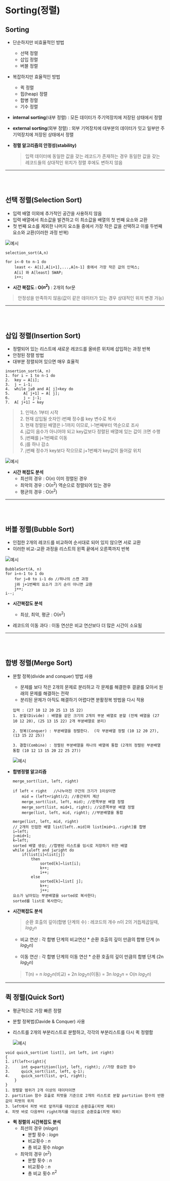 Sorting(정렬)
===================================

## Sorting

- 단순하지만 비효율적인 방법
    * 선택 정렬
    * 삽입 정렬
    * 버블 정렬

- 복잡하지만 효율적인 방법
    * 퀵 정렬
    * 힙(heap) 정렬
    * 합병 정렬
    * 기수 정렬

- **internal sorting**(내부 정렬) : 모든 데이터가 주기억장치에 저장된 상태에서 정렬
- **external sorting**(외부 정렬) : 외부 기억장치에 대부분의 데이터가 잇고 일부만 주기억장치에 저장된 상태에서 정렬

- **정렬 알고리즘의 안정성(stability)** 
    > 입력 데이터에 동일한 값을 갖는 레코드가 존재하는 경우 동일한 값을 갖는 레코드들의 상대적인 위치가 정렬 후에도 변하지 않음
------------------------------------
</br></br>

## 선택 정렬(Selection Sort)

- 입력 배열 이외에 추가적인 공간을 사용하지 않음
- 입력 배열에서 최소값을 발견하고 이 최소값을 배열의 첫 번째 요소와 교환
- 첫 번째 요소를 제외한 나머지 요소들 중에서 가장 작은 값을 선택하고 이를 두번째 요소와 교환(이러한 과정 반복)

![예시](https://gmlwjd9405.github.io/images/algorithm-selection-sort/selection-sort.png "선택정렬")

```
selection_sort(A,n)

for i<-0 to n-1 do
    least <- A[i],A[i+1],...,A[n-1] 중에서 가장 작은 값의 인덱스;
    A[i] 와 A[least] SWAP;
    i++;
```

- **시간 복잡도 : O($n^2$)** : 2개의 for문
> 안정성을 만족하지 않음(값이 같은 데이터가 있는 경우 상대적인 위치 변경 가능)
--------------------------------------
</br></br>

## 삽입 정렬(Insertion Sort)

- 정렬되어 있는 리스트에 새로운 레코드를 올바른 위치에 삽입하는 과정 반복
- 안정된 정렬 방법
- 대부분 정렬되어 있으면 매우 효율적

```
insertion_sort(A, n)
1. for i ← 1 to n-1 do
2.  key ← A[i];
3.  j ← i-1;
4.  while j≥0 and A[ j]>key do
5.      A[ j+1] ← A[ j];
6.      j ← j-1;
7.  A[ j+1] ← key
```
>1. 인덱스 1부터 시작
>2. 현재 삽입될 숫자인 i번째 정수를 key 변수로 복사
>3. 현재 정렬된 배열은 i-1까지 이므로, i-1번째부터 역순으로 조사
>4. j값이 음수가 아니어야 되고 key값보다 정렬된 배열에 있는 값이 크면 수행
>5. j번째를 j+1번째로 이동
>6. j를 하나 감소
>7. j번째 정수가 key보다 작으므로 j+1번째가 key값이 들어갈 위치

![예시](https://www.w3resource.com/w3r_images/insertion-sort.png "삽입정렬")

- **시간 복잡도 분석**
    - 최선의 경우 : O($n$) 이미 정렬된 경우 
    - 최악의 경우 : O($n^2$) 역순으로 정렬되어 있는 경우 
    - 평균의 경우 : O($n^2$) 
-------------------------------------
</br></br>

## 버블 정렬(Bubble Sort)

- 인접한 2개의 레코드를 비교하여 순서대로 되어 있지 않으면 서로 교환
- 이러한 비교-교환 과정을 리스트의 왼쪽 끝에서 오른쪽까지 반복

![예시](https://gmlwjd9405.github.io/images/algorithm-bubble-sort/bubble-sort.png "버블정렬")

```
BubbleSort(A, n)
for i←n-1 to 1 do 
    for j←0 to i-1 do //하나의 스캔 과정
    j와 j+1번째의 요소가 크기 순이 아니면 교환
    j++;
i--;
```

- **시간복잡도 분석**
    * 최상, 최악, 평균 : O($n^2$)

- 레코드의 이동 과다 : 이동 연산은 비교 연산보다 더 많은 시간이 소요됨 

---------------------------
</br></br>

## 합병 정렬(Merge Sort)

- 분할 정복(divide and conquer) 방법 사용
    * 문제를 보다 작은 2개의 문제로 분리하고 각 문제를 해결한후 결괄를 모아서 원래의 문제를 해결하는 전략
    * 분리된 문제가 아직도 해결하기 어렵다면 분활정복 방법을 다시 적용
    ```
    입력 : (27 10 12 20 25 13 15 22)
    1. 분할(Divide) : 배열을 같은 크기의 2개의 부분 배열로 분할 (전체 배열을 (27 10 12 20), (25 13 15 22) 2개 부분배열로 분리)

    2. 정복(Conquer) : 부분배열을 정렬한다.  (각 부분배열 정렬 (10 12 20 27), (13 15 22 25))

    3. 결합(Combine) : 정렬된 부분배열을 하나의 배열에 통합 (2개의 정렬된 부분배열 통합 (10 12 13 15 20 22 25 27))
    ```
    ![예시](https://t1.daumcdn.net/cfile/tistory/214EFE385452034624 "합병정렬")

- **합병정렬 알고리즘**
    ```
    merge_sort(list, left, right)

    if left < right   //나누어진 구간의 크기가 1이상이면
        mid = (left+right)/2; //중간위치 계산
        merge_sort(list, left, mid); //왼쪽부분 배열 정렬
        merge_sort(list, mid+1, right); //오른쪽부분 배열 정렬
        merge(list, left, mid, right); //부분배열을 통합
    ```
    ```
    merge(list, left, mid, right)
    // 2개의 인접한 배열 list[left..mid]와 list[mid+1..right]를 합병
    i←left;
    j←mid+1;
    k←left;
    sorted 배열 생성; //합병된 리스트를 임시로 저장하기 위한 배열
    while i≤left and j≤right do
        if(list[i]<list[j]) 
            then
                sorted[k]←list[i];
                k++;
                i++;
            else
                sorted[k]←list[ j];
                k++;
                j++;
    요소가 남아있는 부분배열을 sorted로 복사한다;
    sorted를 list로 복사한다;
    ```

- **시간복잡도 분석**
    > 순환 호출의 깊이(합병 단계의 수) : 레코드의 개수 n이 2의 거듭제곱일때, $log_2n$
    - 비교 연산 : 각 합병 단계의 비교연산 * 순환 호출의 깊이 만큼의 합병 단계 (n $log_2n$)

    - 이동 연산 : 각 합병 단계의 이동 연산 * 순환 호출의 깊이 만큼의 합병 단계 (2n $log_2n$)
    
    > T(n) = n $log_2n$(비교) + 2n $log_2n$(이동) = 3n $log_2n$ = O(n $log_2n$)

---------------------------

## 퀵 정렬(Quick Sort)

- 평균적으로 가장 빠른 정렬
- 분할 정복법(Davide & Conquer) 사용
- 리스트를 2개의 부분리스트로 분할하고, 각각의 부분리스트를 다시 퀵 정렬함

    ![예시](https://lh3.googleusercontent.com/proxy/yagUpWPJ3yo950K39gF6fU786ox-xNbvSU29YeHM08TdpIV6rIZjLE68DGqtWbPAOd1a1ybO_r2A-S-TLyEnpIP9Pf_w31HOExbPvfoTsnSaUEXigOJwhoMQ "퀵정렬")

```
void quick_sort(int list[], int left, int right)
{ 
1. if(left<right){ 
2.     int q=partition(list, left, right); //가장 중요한 함수
3.     quick_sort(list, left, q-1); 
4.     quick_sort(list, q+1, right); 
    }
}
1. 정렬할 범위가 2개 이상의 데이터이면
2. partition 함수 호출로 피벗을 기준으로 2개의 리스트로 분할 partition 함수의 반환 값이 피벗의 위치
3. left에서 피벗 바로 앞까지를 대상으로 순환호출(피벗 제외)
4. 피벗 바로 다음부터 right까지를 대상으로 순환호출(피벗 제외)
```

- **퀵 정렬의 시간복잡도 분석**
    - 최선의 경우 ($n logn$)
        * 분할 횟수 : $logn$
        * 비교횟수 : $n$
        * 총 비교 횟수 $n logn$
    - 최악의 경우 ($n^2$)
        * 분할 횟수 : $n$
        * 비교횟수 : $n$
        * 총 비교 횟수 $n^2$